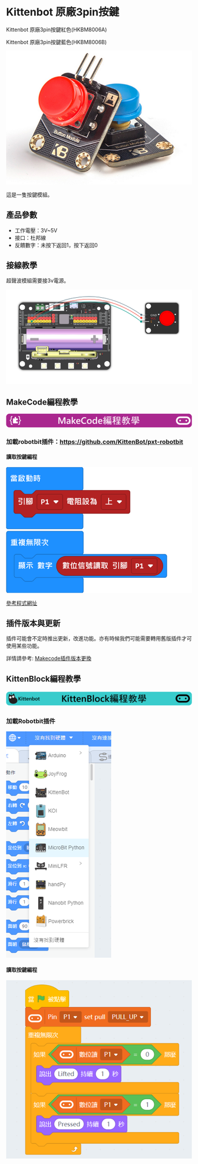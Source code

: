 # Kittenbot 原廠3pin按鍵

Kittenbot 原廠3pin按鍵紅色(HKBM8006A)

Kittenbot 原廠3pin按鍵藍色(HKBM8006B)

![](./images/button_1.png)

這是一隻按鍵模組。

## 產品參數

- 工作電壓：3V~5V
- 接口：杜邦線
- 反饋數字：未按下返回1，按下返回0

## 接線教學

超聲波模組需要接3v電源。

![](./images/button_wire.png)

## MakeCode編程教學

![](./PWmodules/images/mcbanner.png)

### 加載robotbit插件：https://github.com/KittenBot/pxt-robotbit

#### 讀取按鍵編程

![](./images/button_code.png)

[參考程式網址](https://makecode.microbit.org/_RLdA6wC7i1Vd)

## 插件版本與更新

插件可能會不定時推出更新，改進功能。亦有時候我們可能需要轉用舊版插件才可使用某些功能。

詳情請參考: [Makecode插件版本更換](../../Makecode/makecode_extensionUpdate)


## KittenBlock編程教學

![](./PWmodules/images/kbbanner.png)

### 加載Robotbit插件

![](./images/addRB.png)

#### 讀取按鍵編程

![](./images/button_code2.png)
